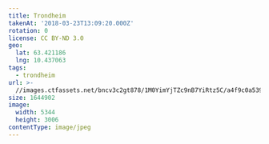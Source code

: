 ```yaml
---
title: Trondheim
takenAt: '2018-03-23T13:09:20.000Z'
rotation: 0
license: CC BY-ND 3.0
geo:
  lat: 63.421186
  lng: 10.437063
tags:
  - trondheim
url: >-
  //images.ctfassets.net/bncv3c2gt878/1M0YimYjTZc9nB7YiRtz5C/a4f9c0a5399ff17d42fd8750b66d467a/trondheim_40092883385_o
size: 1644902
image:
  width: 5344
  height: 3006
contentType: image/jpeg
---
```


